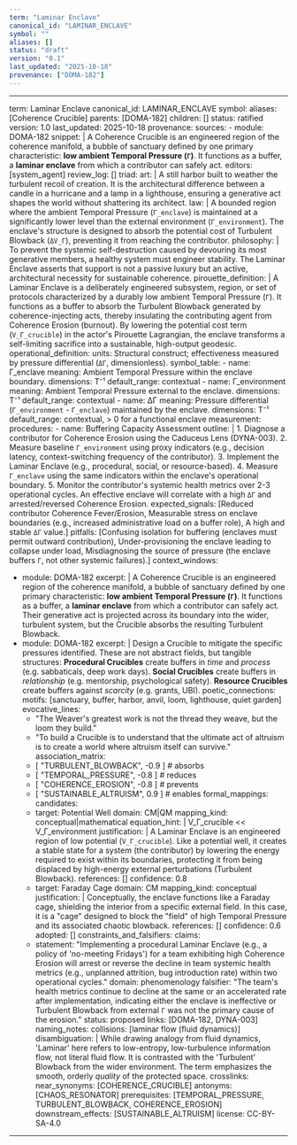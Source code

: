 ```yaml
---
term: "Laminar Enclave"
canonical_id: "LAMINAR_ENCLAVE"
symbol: ""
aliases: []
status: "draft"
version: "0.1"
last_updated: "2025-10-18"
provenance: ["DOMA-182"]
---
```


---
term: Laminar Enclave
canonical_id: LAMINAR_ENCLAVE
symbol: 
aliases: [Coherence Crucible]
parents: [DOMA-182]
children: []
status: ratified
version: 1.0
last_updated: 2025-10-18
provenance:
  sources:
    - module: DOMA-182
      snippet: |
        A Coherence Crucible is an engineered region of the coherence manifold, a bubble of sanctuary defined by one primary characteristic: **low ambient Temporal Pressure (`Γ`)**. It functions as a buffer, a **laminar enclave** from which a contributor can safely act.
  editors: [system_agent]
  review_log: []
triad:
  art: |
    A still harbor built to weather the turbulent recoil of creation. It is the architectural difference between a candle in a hurricane and a lamp in a lighthouse, ensuring a generative act shapes the world without shattering its architect.
  law: |
    A bounded region where the ambient Temporal Pressure (`Γ_enclave`) is maintained at a significantly lower level than the external environment (`Γ_environment`). The enclave's structure is designed to absorb the potential cost of Turbulent Blowback (`ΔV_Γ`), preventing it from reaching the contributor.
  philosophy: |
    To prevent the systemic self-destruction caused by devouring its most generative members, a healthy system must engineer stability. The Laminar Enclave asserts that support is not a passive luxury but an active, architectural necessity for sustainable coherence.
pirouette_definition: |
  A Laminar Enclave is a deliberately engineered subsystem, region, or set of protocols characterized by a durably low ambient Temporal Pressure (`Γ`). It functions as a buffer to absorb the Turbulent Blowback generated by coherence-injecting acts, thereby insulating the contributing agent from Coherence Erosion (burnout). By lowering the potential cost term (`V_Γ_crucible`) in the actor's Pirouette Lagrangian, the enclave transforms a self-limiting sacrifice into a sustainable, high-output geodesic.
operational_definition:
  units: Structural construct; effectiveness measured by pressure differential (`ΔΓ`, dimensionless).
  symbol_table:
    - name: Γ_enclave
      meaning: Ambient Temporal Pressure within the enclave boundary.
      dimensions: T⁻¹
      default_range: contextual
    - name: Γ_environment
      meaning: Ambient Temporal Pressure external to the enclave.
      dimensions: T⁻¹
      default_range: contextual
    - name: ΔΓ
      meaning: Pressure differential (`Γ_environment` - `Γ_enclave`) maintained by the enclave.
      dimensions: T⁻¹
      default_range: contextual, > 0 for a functional enclave
  measurement:
    procedures:
      - name: Buffering Capacity Assessment
        outline: |
          1. Diagnose a contributor for Coherence Erosion using the Caduceus Lens (DYNA-003).
          2. Measure baseline `Γ_environment` using proxy indicators (e.g., decision latency, context-switching frequency of the contributor).
          3. Implement the Laminar Enclave (e.g., procedural, social, or resource-based).
          4. Measure `Γ_enclave` using the same indicators within the enclave's operational boundary.
          5. Monitor the contributor's systemic health metrics over 2-3 operational cycles. An effective enclave will correlate with a high `ΔΓ` and arrested/reversed Coherence Erosion.
        expected_signals: [Reduced contributor Coherence Fever/Erosion, Measurable stress on enclave boundaries (e.g., increased administrative load on a buffer role), A high and stable `ΔΓ` value.]
        pitfalls: [Confusing isolation for buffering (enclaves must permit outward contribution), Under-provisioning the enclave leading to collapse under load, Misdiagnosing the source of pressure (the enclave buffers `Γ`, not other systemic failures).]
context_windows:
  - module: DOMA-182
    excerpt: |
      A Coherence Crucible is an engineered region of the coherence manifold, a bubble of sanctuary defined by one primary characteristic: **low ambient Temporal Pressure (`Γ`)**. It functions as a buffer, a **laminar enclave** from which a contributor can safely act. Their generative act is projected across its boundary into the wider, turbulent system, but the Crucible absorbs the resulting Turbulent Blowback.
  - module: DOMA-182
    excerpt: |
      Design a Crucible to mitigate the specific pressures identified. These are not abstract fields, but tangible structures: **Procedural Crucibles** create buffers in *time* and *process* (e.g. sabbaticals, deep work days). **Social Crucibles** create buffers in *relationship* (e.g. mentorship, psychological safety). **Resource Crucibles** create buffers against *scarcity* (e.g. grants, UBI).
poetic_connections:
  motifs: [sanctuary, buffer, harbor, anvil, loom, lighthouse, quiet garden]
  evocative_lines:
    - "The Weaver's greatest work is not the thread they weave, but the loom they build."
    - "To build a Crucible is to understand that the ultimate act of altruism is to create a world where altruism itself can survive."
  association_matrix:
    - [ "TURBULENT_BLOWBACK", -0.9 ] # absorbs
    - [ "TEMPORAL_PRESSURE", -0.8 ] # reduces
    - [ "COHERENCE_EROSION", -0.8 ] # prevents
    - [ "SUSTAINABLE_ALTRUISM", 0.9 ] # enables
formal_mappings:
  candidates:
    - target: Potential Well
      domain: CM|QM
      mapping_kind: conceptual|mathematical
      equation_hint: |
        V_Γ_crucible << V_Γ_environment
      justification: |
        A Laminar Enclave is an engineered region of low potential (`V_Γ_crucible`). Like a potential well, it creates a stable state for a system (the contributor) by lowering the energy required to exist within its boundaries, protecting it from being displaced by high-energy external perturbations (Turbulent Blowback).
      references: []
      confidence: 0.8
    - target: Faraday Cage
      domain: CM
      mapping_kind: conceptual
      justification: |
        Conceptually, the enclave functions like a Faraday cage, shielding the interior from a specific external field. In this case, it is a "cage" designed to block the "field" of high Temporal Pressure and its associated chaotic blowback.
      references: []
      confidence: 0.6
  adopted: []
constraints_and_falsifiers:
  claims:
    - statement: "Implementing a procedural Laminar Enclave (e.g., a policy of 'no-meeting Fridays') for a team exhibiting high Coherence Erosion will arrest or reverse the decline in team systemic health metrics (e.g., unplanned attrition, bug introduction rate) within two operational cycles."
      domain: phenomenology
      falsifier: "The team's health metrics continue to decline at the same or an accelerated rate after implementation, indicating either the enclave is ineffective or Turbulent Blowback from external `Γ` was not the primary cause of the erosion."
      status: proposed
      links: [DOMA-182, DYNA-003]
naming_notes:
  collisions: [laminar flow (fluid dynamics)]
  disambiguation: |
    While drawing analogy from fluid dynamics, 'Laminar' here refers to low-entropy, low-turbulence information flow, not literal fluid flow. It is contrasted with the 'Turbulent' Blowback from the wider environment. The term emphasizes the smooth, orderly *quality* of the protected space.
crosslinks:
  near_synonyms: [COHERENCE_CRUCIBLE]
  antonyms: [CHAOS_RESONATOR]
  prerequisites: [TEMPORAL_PRESSURE, TURBULENT_BLOWBACK, COHERENCE_EROSION]
  downstream_effects: [SUSTAINABLE_ALTRUISM]
license: CC-BY-SA-4.0
---
